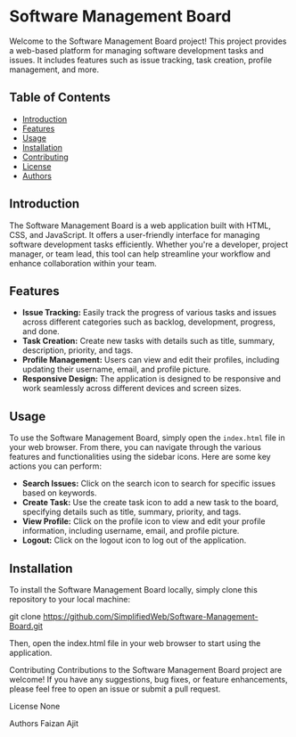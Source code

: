 # Software Management Board

Welcome to the Software Management Board project! This project provides a web-based platform for managing software development tasks and issues. It includes features such as issue tracking, task creation, profile management, and more.

## Table of Contents
- [Introduction](#introduction)
- [Features](#features)
- [Usage](#usage)
- [Installation](#installation)
- [Contributing](#contributing)
- [License](#license)
- [Authors](#authors)

## Introduction
The Software Management Board is a web application built with HTML, CSS, and JavaScript. It offers a user-friendly interface for managing software development tasks efficiently. Whether you're a developer, project manager, or team lead, this tool can help streamline your workflow and enhance collaboration within your team.

## Features
- **Issue Tracking:** Easily track the progress of various tasks and issues across different categories such as backlog, development, progress, and done.
- **Task Creation:** Create new tasks with details such as title, summary, description, priority, and tags.
- **Profile Management:** Users can view and edit their profiles, including updating their username, email, and profile picture.
- **Responsive Design:** The application is designed to be responsive and work seamlessly across different devices and screen sizes.

## Usage
To use the Software Management Board, simply open the `index.html` file in your web browser. From there, you can navigate through the various features and functionalities using the sidebar icons. Here are some key actions you can perform:
- **Search Issues:** Click on the search icon to search for specific issues based on keywords.
- **Create Task:** Use the create task icon to add a new task to the board, specifying details such as title, summary, priority, and tags.
- **View Profile:** Click on the profile icon to view and edit your profile information, including username, email, and profile picture.
- **Logout:** Click on the logout icon to log out of the application.

## Installation
To install the Software Management Board locally, simply clone this repository to your local machine:

git clone https://github.com/SimplifiedWeb/Software-Management-Board.git

Then, open the index.html file in your web browser to start using the application.

Contributing
Contributions to the Software Management Board project are welcome! If you have any suggestions, bug fixes, or feature enhancements, please feel free to open an issue or submit a pull request.

License
None

Authors
Faizan
Ajit
